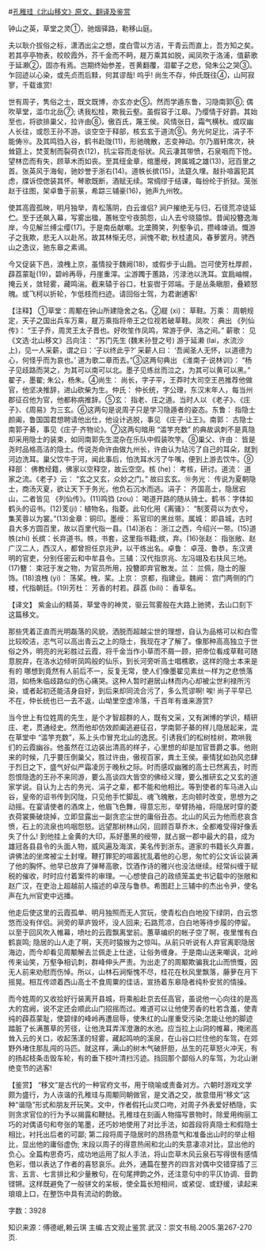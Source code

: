 #[孔稚珪《北山移文》原文、翻译及鉴赏](https://www.vrrw.net/wx/14085.html)

钟山之英，草堂之灵①，驰烟驿路，勒移山庭。

夫以耿介拔俗之标，潇洒出尘之想，度白雪以方洁，干青云而直上，吾方知之矣。若其亭亭物表，皎皎霞外，芥千金而不眄，屣万乘其如脱，闻凤吹于洛浦，值薪歌于延濑②，固亦有焉。岂期终始参差，苍黄翻覆，泪翟子之悲，恸朱公之哭③。乍回迹以心染，或先贞而后黩，何其谬哉! 呜乎! 尚生不存，仲氏既往④，山阿寂寥，千载谁赏!

世有周子，隽俗之士，既文既博，亦玄亦史⑤。然而学遁东鲁，习隐南郭⑥; 偶吹草堂，滥巾北岳⑦; 诱我松桂，欺我云壑。虽假容于江皋。乃缨情于好爵。其始至也，将欲排巢父，拉许由⑧，傲百氏，蔑王侯。风情张日，霜气横秋。或叹幽人长往，或怨王孙不游。谈空空于释部，核玄玄于道流⑨。务光何足比，涓子不能俦⑩。及其鸣驺入谷，鹤书赴陇(11)，形驰魄散，志变神动。尔乃眉轩席次，袂耸筵上，焚芰制而裂荷衣(12)，抗尘容而走俗状。风云凄其带愤，石泉咽而下怆。望林峦而有失，顾草木而如丧。至其纽金章，绾墨绶，跨属城之雄(13)，冠百里之首。张英风于海甸，驰妙誉于浙右(14)。道帙长摈(15)，法筵久埋。敲扑喧嚣犯其虑，牒诉倥偬装其怀。琴歌既断，酒赋无续。常绸缪于结课，每纷纶于折狱。笼张赵于往图，架卓鲁于前箓，希踪三辅豪(16)，驰声九州牧。

使其高霞孤映，明月独举，青松落阴，白云谁侣? 涧户摧绝无与归，石径荒凉徒延伫。至于还飙入幕，写雾出楹，蕙帐空兮夜鹄怨，山人去兮晓猿惊。昔闻投簪逸海岸，今见解兰缚尘缨(17)。于是南岳献嘲。北垄腾笑，列壑争讥，攒峰竦诮。慨游子之我欺，悲无人以赴吊。故其林惭无尽，涧愧不歇; 秋桂遣风，春萝罢月。骋西山之逸议，驰东皋之素谒。

今又促装下邑，浪栧上京，虽情投于魏阙(18)，或假步于山扃。岂可使芳杜厚颜，薜荔蒙耻(19)，碧岭再辱，丹崖重滓。尘游躅于蕙路，污渌池以洗耳。宜扃岫幌，掩云关，敛轻雾，藏鸣湍。截来辕于谷口，杜妄辔于郊端。于是丛条瞋胆，叠颖怒魄。或飞柯以折轮，乍低枝而扫迹。请回俗士驾，为君谢逋客!



【注释】 ①草堂：周颙在钟山所建隐舍之名。②屣 (xi)： 草鞋。万乘： 周朝规定，天子之国出兵车万乘，屣万乘指将帝王之位视若破草鞋。凤吹： 典出 《列仙传》： “王子乔，周灵王太子晋也。好吹笙作凤鸣，常游于伊、洛之间。” 薪歌： 见 《文选·北山移文》吕向注： “苏门先生 (魏末孙登之号) 游于延濑 (lai，水流沙上)，见一人采薪，谓之曰：‘子以终此乎?’ 采薪人曰： ‘吾闻圣人无怀，以道德为心，何怪乎而为哀也。’ 道为歌二章而去。”③这两句典出 《淮南子·说林训》： “杨子见歧路而哭之，为其可以南可以北。墨子见练丝而泣之，为其可以黄可以黑。” 翟子，墨翟; 朱公，杨朱。④尚生： 尚长，字子平，王莽时大司空王邑推荐他做官，他坚决推辞，进山砍柴为生。仲氏： 仲长统，字公理，东汉末年人，每当州郡征召他为官，他都称病推辞。⑤玄： 指老、庄之道。当时人以 《老子》、《庄子》、《周易》为三玄。⑥这两句是说周子只是学习隐遁者的姿态。东鲁： 指隐士颜阖，鲁国国君想聘请他出仕，他设计逃脱，事见 《庄子·让王》。南郭： 古隐士南郭子綦，事见《庄子·齐物论》。⑦这两句暗用 “滥竽充数” 的典故讽刺不是真隐却采用隐士的装束，如同南郭先生混杂在乐队中假装吹竽。⑧巢父、许由： 皆是尧时品格高洁的隐士。传说尧命许由做九州长，许由认为玷污了自己的耳朵，就到河边洗耳。巢父饮牛于河，闻此事后，怕洗耳水污了牛嘴，便到上游去饮牛。⑨释部： 佛教经籍，佛家以空释空，故云空空。核 (he)： 考核，研讨。道流： 道家之流。《老子》云： “玄之又玄，众妙之门。” 故曰玄玄。⑩务光： 传说为夏朝隐士，商汤灭夏，欲让天下于务光，他负石沉水而逃。涓子： 齐国高士，隐居宕山，二者皆见 《列仙传》。(11)鸣驺 (zou)： 喝道开路的随从骑士。鹤书：字体如鹤头的诏书。(12)芰(ji)：植物名，指菱。此句化用《离骚》： “制芰荷以为衣兮，集芙蓉以为裳。”(13)金章：铜印。墨绶： 系官印的黑丝带。属城： 即县城，古时县大多方圆百里，故以百里代指一县。(14)浙右： 浙江之西，今绍兴一带。(15)道帙(zhi) 长摈：长弃道书。帙，书套，这里指书籍;摈，弃。(16)张赵： 指张敞、赵广汉二人，西汉人，都曾担任京兆尹，以干练出名。卓鲁： 卓茂、鲁恭，东汉贤明的官吏，分别任密云和中牟县令。三辅：汉代指京兆、左冯翊及右扶风三地。(17)簪： 束冠于发之物，为官员所用，投簪即弃官散发。兰： 兰佩，隐士的服饰。(18)浪栧 (yi)： 荡桨。栧，桨。上京： 京都，指建业。魏阙： 宫门两侧的门楼，代指朝廷。(19)芳杜： 芳香的村若。薜荔 (bili)： 香草名。

【译文】 紫金山的精英，草堂寺的神灵，驱云驾雾般在大路上驰骋，去山口刻下这篇移文。

那些凭着正直而光明磊落的风貌，洒脱而超越尘世的理想，自认为品格可以和白雪比较皎洁，志气可以高出青云之上的隐士，我现在才了解了。像那种高高独立于世俗之外，明亮的光彩胜过云霞，将千金当作小草而不屑一顾，把帝位看成草鞋可随意脱弃，在洛水边倾听凤鸣般的仙乐，到长河旁听高士唱樵歌，这样的隐士本来是有的 哪想到竟然有人前后不一，反复无常，使人们像墨翟见素丝一样为之悲愤落泪，如杨朱临歧路似的伤心痛哭。这种人暂时避居山林而内心却被尘世利禄所污染，或者起初还能洁身自好，到后来却同流合污了，多么荒谬啊! 唉! 尚子平早已不在，仲长统也已一去不返，山坳里空虚冷落，千百年有谁来游赏?

当今世上有位姓周的先生，是个才智超群的人，既有文采，又有渊博的学识，精研庄、老，贯通经史。然而他却仿效颜阖逃避征召，学南郭子綦的样儿隐居起来，混在草堂中 “滥竽充数”，系上头巾冒充北山的逸民。引诱我们的松树桂树，欺哄我们的云霞幽谷。他虽然在江边装出清高的样子，心里想的却是加官晋爵之事。他刚来的时候，几乎要压倒巢父，胜过许由，傲视百家，粪土王侯。豪情犹如劲风恣肆于烈日之下，盛气好似严霜凌厉于晚秋之际。时而感叹幽雅的高士已然离去，时而怨恨隐逸的王孙不来同游，要么高谈四大皆空的佛经义理，要么推研玄之又玄的道家学说。自认为上古的务光、涓子之辈，都不能和他相比。等到使者的车马进入山谷，皇帝的诏书传到冈陇，只见他手忙脚乱、魂飞魄散，志向顿时改变，思想为之动摇。在宴请使者的酒席上，他眉飞色舞，得意忘形，举臂扬袖，将隐居时穿的菱衣荷裳撕破烧掉，立即显露出一副贪恋尘世的庸俗丑态。北山的风云为他而悲哀含愤，石上的流泉也呜咽怨怒。远望那树林山冈，回顾百草乔木，全都难受得好像丢失了什么! 到他挂上金黄的大印，系好墨黑的绶带，就占据一郡中最大的县，成为雄冠各县县令的头面人物，威风遍及海滨，美名传到浙东。道家的书籍长久弃置，讲佛法的坐席被尘土封埋。鞭打罪犯的喧嚣扰乱着他的心思，匆忙的公文诉讼装满了他的胸怀。他早已放弃了弹琴高歌，饮酒作诗的雅兴也没法继续。经常纠缠于赋税的催收，时时应付着案件的审理。一心想使自己的政绩笼盖史书记载中的张敞和赵广汉，在吏治上超越前人描述的卓茂与鲁恭。希图赶上三辅中的杰出令尹，使名声在九州官吏中远播。

他走后使这里的云霞孤单、明月独照而无人赏玩，使青松白白地投下绿阴，白云悠悠而没有伴侣。涧旁的草庐毁坏，没人回来; 石路荒凉，白白地等待步履的停留。以至于回风吹入帷幕，喷吐的云霞飘离堂前。蕙草编织的帐子空了啊，夜里惟有白鹤哀鸣; 隐居的山人走了啊，天亮时猿猴为之惊叫。从前只听说有人弃官离职隐居海边，而今却看见周颙解去兰佩走上仕途，让俗务缠身。于是南山送来嘲讽，北岭传来讪笑，万壑争相讥刺，群峰伸头严责。为出走了的周颙欺骗我北山而愤慨，因无人前来劝慰而伤悼。所以，山林石涧惭愧不尽，桂花在秋风里飘落，藤萝在月下摇晃。相互传颂着西山高士不食周粟的佳话，宣扬着东皋隐者纯朴安贫的情操。

而今姓周的又收拾好行装离开县城，将乘船赴京去任高官，虽说他一心向往的是高大的宫阙，说不定还会顺此山门招摇而过。难道可以让他使芳香的杜若含羞，使青纯的薜荔蒙耻，使碧绿的峰岭再遭屈辱，使朱红的山崖重受污染;怎能让他的脚迹踏脏了长满蕙草的芳径，让他洗耳弄浑澄澈的水池。应当拉上山洞的帷幕，掩闭高耸入云的关口，收起荡漾的轻雾，藏起鸣响的溪泉，在山谷口拦住他的车驾，在郊野外堵住那乱闯的马匹。就这样，满山的树木气破肝胆，丛生的花草怒火冲天，有的扬起枝条击毁车轮，有的垂下枝叶清扫污迹。挡回那个鄙俗人的车驾，为北山谢绝变节的逃客!

【鉴赏】 “移文”是古代的一种官府文书，用于晓喻或责备对方。六朝时游戏文学颇为盛行，为人诙谐的孔稚珪与周颙同朝做官，是文酒之交，故意借用“移文”这种“谐隐”形式和朋友开玩笑。文中，作者假托山灵口吻，对周子外表爱好栖隐，实则贪求官位的行为予以揭露和鞭挞。孔稚珪在刻画人物描写景物时，除爱用绚丽工巧的对偶语句和夸张的笔墨，还巧妙地使用了对比手法，如首段将真隐士和假隐士相比，衬托出后者的可鄙; 第二段将周子隐居时的昂扬意气和准备出山时的举止相比，显出他的庸俗虚伪; 末段以周子的得意热闹和北山的失意凄凉对比，显出他的负心。全篇构思奇巧，成功地运用了拟人手法，将山峦草木风云泉石写得很有感情色彩，借以表达了作者的喜怒哀乐。此外，通篇在整齐的四言对偶中交错穿插了三言、五言、七言排比和少量散句，在句尾押韵之外，还注意句中的平仄协调、音韵铿锵。这样既避免了一般骈文的呆板，使全篇长短相间，或紧促、或舒缓，读起来琅琅上口，在整饬中具有流动的韵致。

字数：3928

知识来源：傅德岷,赖云琪 主编.古文观止鉴赏.武汉：崇文书局.2005.第267-270页.

